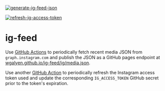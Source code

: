 [![generate-ig-feed-json](https://github.com/wgalyen/ig-feed/actions/workflows/generate-ig-json.yaml/badge.svg)](https://github.com/wgalyen/ig-feed/actions/workflows/generate-ig-json.yaml)

[![refresh-ig-access-token](https://github.com/wgalyen/ig-feed/actions/workflows/refresh-ig-token.yaml/badge.svg)](https://github.com/wgalyen/ig-feed/actions/workflows/refresh-ig-token.yaml)

# ig-feed

Use [GitHub Actions](https://github.com/wgalyen/ig-feed/actions/workflows/generate-ig-json.yaml) to periodically fetch recent media JSON from `graph.instagram.com` and publish the JSON as a GitHub pages endpoint at [wgalyen.github.io/ig-feed/ig/media.json](https://wgalyen.github.io/ig-feed/ig/media.json).

Use another [GitHub Action](https://github.com/wgalyen/ig-feed/actions/workflows/generate-ig-json.yaml) to periodically refresh the Instagram access token used and update the corresponding `IG_ACCESS_TOKEN` GitHub secret prior to the token's expiration.
